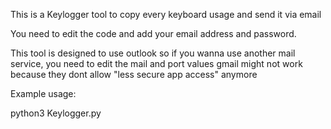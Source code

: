 This is a Keylogger tool to copy every keyboard usage and send it via email

You need to edit the code and add your email address and password.

This tool is designed to use outlook so if you wanna use another mail service, you need to edit the mail and port values
gmail might not work because they dont allow "less secure app access" anymore

Example usage:

python3 Keylogger.py
